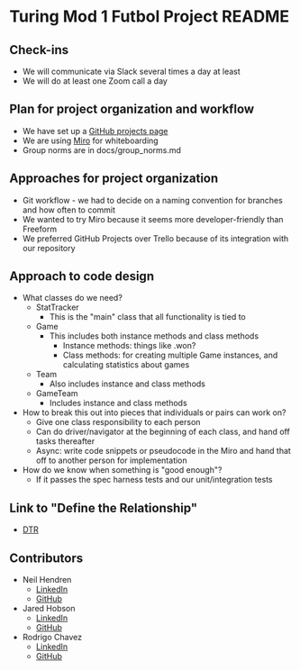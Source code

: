 # Turing Mod 1 Futbol Project README

## Check-ins
- We will communicate via Slack several times a day at least
- We will do at least one Zoom call a day

## Plan for project organization and workflow
- We have set up a [GitHub projects page](https://github.com/users/NeilTheSeal/projects/2)
- We are using [Miro](https://miro.com/app/board/uXjVNoUgUOE=/?share_link_id=491775417603) for whiteboarding
- Group norms are in docs/group_norms.md

## Approaches for project organization
- Git workflow - we had to decide on a naming convention for branches and how often to commit
- We wanted to try Miro because it seems more developer-friendly than Freeform
- We preferred GitHub Projects over Trello because of its integration with our repository

## Approach to code design
- What classes do we need?
  - StatTracker
    - This is the "main" class that all functionality is tied to
  - Game
    - This includes both instance methods and class methods
      - Instance methods: things like .won?
      - Class methods: for creating multiple Game instances, and calculating statistics about games
  - Team
    - Also includes instance and class methods
  - GameTeam
    - Includes instance and class methods
- How to break this out into pieces that individuals or pairs can work on?
  - Give one class responsibility to each person
  - Can do driver/navigator at the beginning of each class, and hand off tasks thereafter
  - Async: write code snippets or pseudocode in the Miro and hand that off to another person for implementation
- How do we know when something is "good enough"?
  - If it passes the spec harness tests and our unit/integration tests

## Link to "Define the Relationship"
- [DTR](https://docs.google.com/document/d/1lpanxrDJjw6f3paF7eL6Kqx28IkDTppuKmc_9heUfBc/edit)

## Contributors
- Neil Hendren
  - [LinkedIn](https://www.linkedin.com/in/neilhendren/)
  - [GitHub](https://github.com/NeiltheSeal)
- Jared Hobson
  - [LinkedIn](https://www.linkedin.com/in/jared-hobson-639817241/)
  - [GitHub](https://github.com/JaredMHobson)
- Rodrigo Chavez
  - [LinkedIn]()
  - [GitHub](https://github.com/RodrigoACG/)
